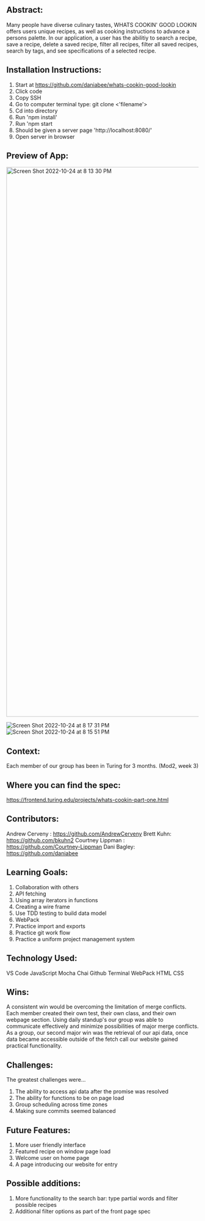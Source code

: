 ## Abstract:
Many people have diverse culinary tastes, WHATS COOKIN' GOOD LOOKIN offers users unique recipes, as well as cooking instructions to advance a persons palette. In our application, a user has the abilitiy to search a recipe, save a recipe, delete a saved recipe, filter all recipes, filter all saved recipes, search by tags, and see specifications of a selected recipe. 

## Installation Instructions:
1. Start at https://github.com/daniabee/whats-cookin-good-lookin
2. Click code
3. Copy SSH 
4. Go to computer terminal type: git clone <'filename'>
5. Cd into directory 
6. Run 'npm install'
7. Run 'npm start
8. Should be given a server page 'http://localhost:8080/'
9. Open server in browser  


## Preview of App:
<img width="1440" alt="Screen Shot 2022-10-24 at 8 13 30 PM" src="https://user-images.githubusercontent.com/104169837/197666775-c296a35d-3ca9-49ce-bdcd-e143570218cf.png">

![Screen Shot 2022-10-24 at 8 17 31 PM](https://user-images.githubusercontent.com/104169837/197667211-50e61a41-8a52-40fa-b88f-2cb569acf62d.png)
![Screen Shot 2022-10-24 at 8 15 51 PM](https://user-images.githubusercontent.com/104169837/197667308-2cf09813-f89f-4eee-b103-5ae1e2b8332a.png)




## Context:
Each member of our group has been in Turing for 3 months. (Mod2, week 3)

## Where you can find the spec:
https://frontend.turing.edu/projects/whats-cookin-part-one.html

## Contributors:
Andrew Cerveny : https://github.com/AndrewCerveny
Brett Kuhn: https://github.com/bkuhn2
Courtney Lippman : https://github.com/Courtney-Lippman
Dani Bagley: https://github.com/daniabee

## Learning Goals:
1. Collaboration with others 
2. API fetching
3. Using array iterators in functions 
4. Creating a wire frame
5. Use TDD testing to build data model
6. WebPack 
7. Practice import and exports
8. Practice git work flow 
9. Practice a uniform project management system

## Technology Used:
VS Code
JavaScript
Mocha
Chai
Github
Terminal
WebPack
HTML
CSS
## Wins:
A consistent win would be overcoming the limitation of merge conflicts. Each member created their own test, their own class, and their own webpage section. Using daily standup's our group was able to communicate effectively and minimize possibilities of major merge conflicts. As a group, our second major win was the retrieval of our api data, once data became accessible outside of the fetch call our website gained practical functionality. 

## Challenges:
The greatest challenges were...

1. The ability to access api data after the promise was resolved 
2. The ability for functions to be on page load  
3. Group scheduling across time zones
4. Making sure commits seemed balanced 

## Future Features:
1. More user friendly interface
2. Featured recipe on window page load
3. Welcome user on home page
4. A page introducing our website for entry

 
## Possible additions:
1. More functionality to the search bar:  type partial words and filter possible recipes 
2. Additional filter options as part of the front page spec 
